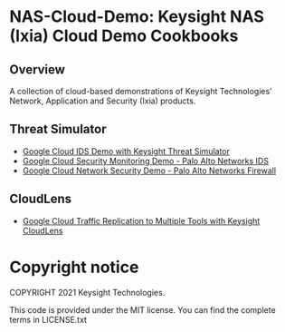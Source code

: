 # NAS-Cloud-Demo: Keysight NAS (Ixia) Cloud Demo Cookbooks
## Overview
A collection of cloud-based demonstrations of Keysight Technologies' Network, Application and Security (Ixia) products.

## Threat Simulator

* [Google Cloud IDS Demo with Keysight Threat Simulator](GCP_TS_Cloud_IDS.md)
* [Google Cloud Security Monitoring Demo - Palo Alto Networks IDS](GCP_TS_Demo.md)
* [Google Cloud Network Security Demo - Palo Alto Networks Firewall](GCP_TS_PAN_NGFW_Demo.md)

## CloudLens

* [Google Cloud Traffic Replication to Multiple Tools with Keysight CloudLens](GCP_CyPerf_CloudLens.md)

# Copyright notice

COPYRIGHT 2021 Keysight Technologies.

This code is provided under the MIT license.
You can find the complete terms in LICENSE.txt
